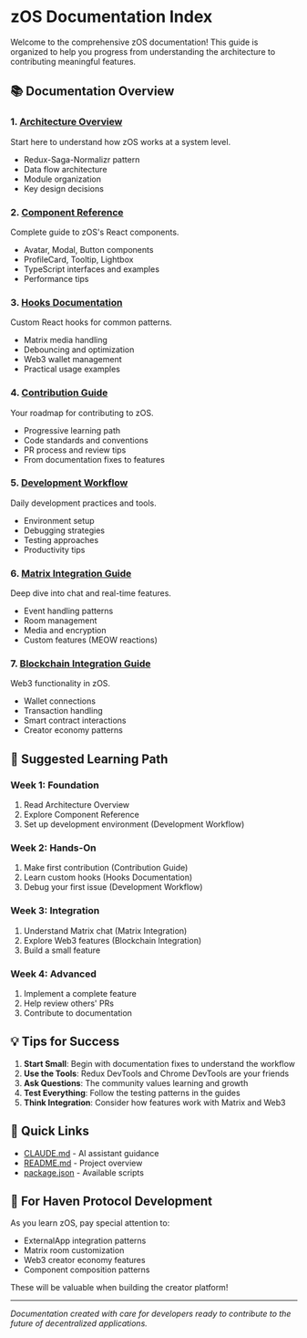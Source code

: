 # zOS Documentation Index

Welcome to the comprehensive zOS documentation! This guide is organized to help you progress from understanding the architecture to contributing meaningful features.

## 📚 Documentation Overview

### 1. [Architecture Overview](../architecture-overview.md)
Start here to understand how zOS works at a system level.
- Redux-Saga-Normalizr pattern
- Data flow architecture
- Module organization
- Key design decisions

### 2. [Component Reference](../developer-reference/components.md)
Complete guide to zOS's React components.
- Avatar, Modal, Button components
- ProfileCard, Tooltip, Lightbox
- TypeScript interfaces and examples
- Performance tips

### 3. [Hooks Documentation](../developer-reference/hooks.md)
Custom React hooks for common patterns.
- Matrix media handling
- Debouncing and optimization
- Web3 wallet management
- Practical usage examples

### 4. [Contribution Guide](./contribution-guide.md)
Your roadmap for contributing to zOS.
- Progressive learning path
- Code standards and conventions
- PR process and review tips
- From documentation fixes to features

### 5. [Development Workflow](./development-workflow.md)
Daily development practices and tools.
- Environment setup
- Debugging strategies
- Testing approaches
- Productivity tips

### 6. [Matrix Integration Guide](../integration-guide.md)
Deep dive into chat and real-time features.
- Event handling patterns
- Room management
- Media and encryption
- Custom features (MEOW reactions)

### 7. [Blockchain Integration Guide](../blockchain-integration.md)
Web3 functionality in zOS.
- Wallet connections
- Transaction handling
- Smart contract interactions
- Creator economy patterns

## 🚀 Suggested Learning Path

### Week 1: Foundation
1. Read Architecture Overview
2. Explore Component Reference
3. Set up development environment (Development Workflow)

### Week 2: Hands-On
1. Make first contribution (Contribution Guide)
2. Learn custom hooks (Hooks Documentation)
3. Debug your first issue (Development Workflow)

### Week 3: Integration
1. Understand Matrix chat (Matrix Integration)
2. Explore Web3 features (Blockchain Integration)
3. Build a small feature

### Week 4: Advanced
1. Implement a complete feature
2. Help review others' PRs
3. Contribute to documentation

## 💡 Tips for Success

1. **Start Small**: Begin with documentation fixes to understand the workflow
2. **Use the Tools**: Redux DevTools and Chrome DevTools are your friends
3. **Ask Questions**: The community values learning and growth
4. **Test Everything**: Follow the testing patterns in the guides
5. **Think Integration**: Consider how features work with Matrix and Web3

## 🔗 Quick Links

- [CLAUDE.md](../../CLAUDE.md) - AI assistant guidance
- [README.md](../../README.md) - Project overview
- [package.json](../../package.json) - Available scripts

## 🎯 For Haven Protocol Development

As you learn zOS, pay special attention to:
- ExternalApp integration patterns
- Matrix room customization
- Web3 creator economy features
- Component composition patterns

These will be valuable when building the creator platform!

---

*Documentation created with care for developers ready to contribute to the future of decentralized applications.*